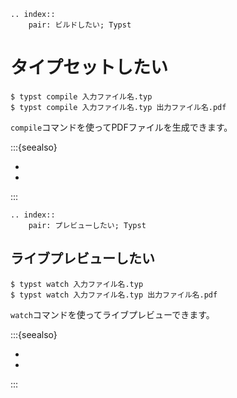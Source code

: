 ```{eval-rst}
.. index::
    pair: ビルドしたい; Typst
```

# タイプセットしたい

```console
$ typst compile 入力ファイル名.typ
$ typst compile 入力ファイル名.typ 出力ファイル名.pdf
```

``compile``コマンドを使ってPDFファイルを生成できます。

:::{seealso}

- [](../latex/latex-latexmk.md)
- [](../sphinx/sphinx-build.md)

:::

```{eval-rst}
.. index::
    pair: プレビューしたい; Typst
```

## ライブプレビューしたい

```console
$ typst watch 入力ファイル名.typ
$ typst watch 入力ファイル名.typ 出力ファイル名.pdf
```

``watch``コマンドを使ってライブプレビューできます。

:::{seealso}

- [](../latex/latex-latexmk.md)
- [](../sphinx/sphinx-autobuild.md)

:::
